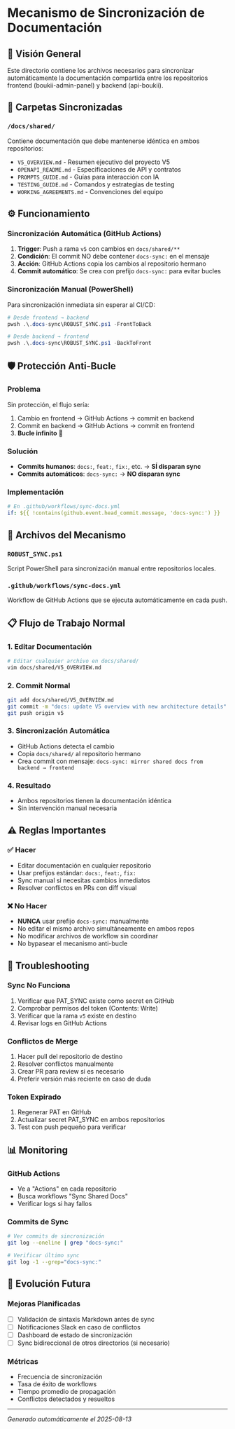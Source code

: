# Mecanismo de Sincronización de Documentación

## 🔄 Visión General

Este directorio contiene los archivos necesarios para sincronizar automáticamente la documentación compartida entre los repositorios frontend (boukii-admin-panel) y backend (api-boukii).

## 📂 Carpetas Sincronizadas

### `/docs/shared/`
Contiene documentación que debe mantenerse idéntica en ambos repositorios:
- `V5_OVERVIEW.md` - Resumen ejecutivo del proyecto V5
- `OPENAPI_README.md` - Especificaciones de API y contratos
- `PROMPTS_GUIDE.md` - Guías para interacción con IA
- `TESTING_GUIDE.md` - Comandos y estrategias de testing
- `WORKING_AGREEMENTS.md` - Convenciones del equipo

## ⚙️ Funcionamiento

### Sincronización Automática (GitHub Actions)
1. **Trigger**: Push a rama `v5` con cambios en `docs/shared/**`
2. **Condición**: El commit NO debe contener `docs-sync:` en el mensaje
3. **Acción**: GitHub Actions copia los cambios al repositorio hermano
4. **Commit automático**: Se crea con prefijo `docs-sync:` para evitar bucles

### Sincronización Manual (PowerShell)
Para sincronización inmediata sin esperar al CI/CD:
```powershell
# Desde frontend → backend
pwsh .\.docs-sync\ROBUST_SYNC.ps1 -FrontToBack

# Desde backend → frontend
pwsh .\.docs-sync\ROBUST_SYNC.ps1 -BackToFront
```

## 🛡️ Protección Anti-Bucle

### Problema
Sin protección, el flujo sería:
1. Cambio en frontend → GitHub Actions → commit en backend
2. Commit en backend → GitHub Actions → commit en frontend
3. **Bucle infinito** 🔄

### Solución
- **Commits humanos**: `docs:`, `feat:`, `fix:`, etc. → **SÍ disparan sync**
- **Commits automáticos**: `docs-sync:` → **NO disparan sync**

### Implementación
```yaml
# En .github/workflows/sync-docs.yml
if: ${{ !contains(github.event.head_commit.message, 'docs-sync:') }}
```

## 🔧 Archivos del Mecanismo

### `ROBUST_SYNC.ps1`
Script PowerShell para sincronización manual entre repositorios locales.

### `.github/workflows/sync-docs.yml`
Workflow de GitHub Actions que se ejecuta automáticamente en cada push.

## 📋 Flujo de Trabajo Normal

### 1. Editar Documentación
```bash
# Editar cualquier archivo en docs/shared/
vim docs/shared/V5_OVERVIEW.md
```

### 2. Commit Normal
```bash
git add docs/shared/V5_OVERVIEW.md
git commit -m "docs: update V5 overview with new architecture details"
git push origin v5
```

### 3. Sincronización Automática
- GitHub Actions detecta el cambio
- Copia `docs/shared/` al repositorio hermano
- Crea commit con mensaje: `docs-sync: mirror shared docs from backend → frontend`

### 4. Resultado
- Ambos repositorios tienen la documentación idéntica
- Sin intervención manual necesaria

## ⚠️ Reglas Importantes

### ✅ Hacer
- Editar documentación en cualquier repositorio
- Usar prefijos estándar: `docs:`, `feat:`, `fix:`
- Sync manual si necesitas cambios inmediatos
- Resolver conflictos en PRs con diff visual

### ❌ No Hacer
- **NUNCA** usar prefijo `docs-sync:` manualmente
- No editar el mismo archivo simultáneamente en ambos repos
- No modificar archivos de workflow sin coordinar
- No bypasear el mecanismo anti-bucle

## 🐛 Troubleshooting

### Sync No Funciona
1. Verificar que PAT_SYNC existe como secret en GitHub
2. Comprobar permisos del token (Contents: Write)
3. Verificar que la rama `v5` existe en destino
4. Revisar logs en GitHub Actions

### Conflictos de Merge
1. Hacer pull del repositorio de destino
2. Resolver conflictos manualmente
3. Crear PR para review si es necesario
4. Preferir versión más reciente en caso de duda

### Token Expirado
1. Regenerar PAT en GitHub
2. Actualizar secret PAT_SYNC en ambos repositorios
3. Test con push pequeño para verificar

## 📊 Monitoring

### GitHub Actions
- Ve a "Actions" en cada repositorio
- Busca workflows "Sync Shared Docs"
- Verificar logs si hay fallos

### Commits de Sync
```bash
# Ver commits de sincronización
git log --oneline | grep "docs-sync:"

# Verificar último sync
git log -1 --grep="docs-sync:"
```

## 🔮 Evolución Futura

### Mejoras Planificadas
- [ ] Validación de sintaxis Markdown antes de sync
- [ ] Notificaciones Slack en caso de conflictos
- [ ] Dashboard de estado de sincronización
- [ ] Sync bidireccional de otros directorios (si necesario)

### Métricas
- Frecuencia de sincronización
- Tasa de éxito de workflows
- Tiempo promedio de propagación
- Conflictos detectados y resueltos

---
*Generado automáticamente el 2025-08-13*